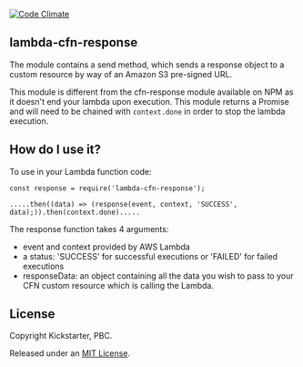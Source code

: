 [![Code Climate](https://codeclimate.com/github/natachaS/lambda-cfn-response/badges/gpa.svg)](https://codeclimate.com/github/natachaS/lambda-cfn-response)

## lambda-cfn-response

The module contains a send method, which sends a response object to a custom resource by way of an Amazon S3 pre-signed URL.

This module is different from the cfn-response module available on NPM as it doesn't end your lambda upon execution.
This module returns a Promise and will need to be chained with ``` context.done ``` in order to stop the lambda execution.

## How do I use it?

To use in your Lambda function code:

```
const response = require('lambda-cfn-response');

.....then((data) => (response(event, context, 'SUCCESS', data);)).then(context.done).....

```
 The response function takes 4 arguments:
 - event and context provided by AWS Lambda
 - a status: 'SUCCESS' for successful executions or 'FAILED' for failed executions
 - responseData: an object containing all the data you wish to pass to your CFN custom resource which is calling the Lambda.

 ## License

Copyright Kickstarter, PBC.

Released under an [MIT License](http://opensource.org/licenses/MIT).
